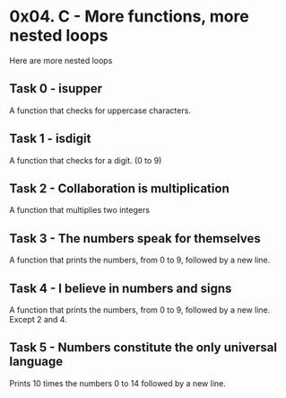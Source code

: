 # 0x04. C - More functions, more nested loops
Here are more nested loops

## Task 0 - isupper
A function that checks for uppercase characters.

## Task 1 - isdigit
A function that checks for a digit. (0 to 9)

## Task 2 - Collaboration is multiplication
A function that multiplies two integers

## Task 3 - The numbers speak for themselves
A function that prints the numbers, from 0 to 9, followed by a new line.

## Task 4 - I believe in numbers and signs
A function that prints the numbers, from 0 to 9, followed by a new line. Except 2 and 4.

## Task 5 - Numbers constitute the only universal language
Prints 10 times the numbers 0 to 14 followed by a new line.

